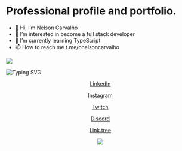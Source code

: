 <h1>Professional profile and portfolio.</h1>

- 👋 Hi, I’m Nelson Carvalho
- 👀 I’m interested in become a full stack developer
- 🌱 I’m currently learning TypeScript
- 📫 How to reach me t.me/onelsoncarvalho

<img src="https://github-readme-stats.vercel.app/api/top-langs/?username=MamboDark&theme=dracula"/>

![Typing SVG](https://readme-typing-svg.herokuapp.com/?color=ff9900&size=20&center=true&vCenter=true&width=1000&lines=Follow+me!+;Social+medias:;)
<p align="center"><a href="https://www.linkedin.com/in/onelsoncarvalho">LinkedIn</a></p>
<p align="center"><a href="https://instagram.com/onelsoncarvalho">Instagram</a></p>
<p align="center"><a href="https://www.twitch.tv/mambodark">Twitch</a></p>
<p align="center"><a href="https://discord.gg/kyDDcyzK94">Discord</a></p>
<p align="center"><a href="https://linktr.ee/mambodark">Link.tree</a></p>
<p align="center"><img src = "https://komarev.com/ghpvc/?username=onelsoncarvalho"/></p>
